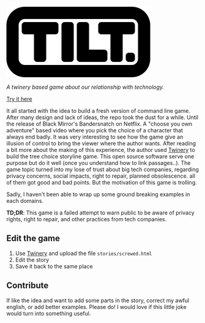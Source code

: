 ![Tilt Logo](/assets/visuals/tilt_logo.svg)

*A twinery based game about our relationship with technology.*

[Try it here](https://maxwellito.github.io/tilt)

It all started with the idea to build a fresh version of command line game. After many design and lack of ideas, the repo took the dust for a while.
Until the release of Black Mirror's Bandersnatch on Netflix. A "choose you own adventure" based video where you pick the choice of a character that always end badly. It was very interesting to see how the game give an illusion of control to bring the viewer where the author wants. After reading a bit more about the making of this experience, the author used [Twinery](http://twinery.org/) to build the tree choice storyline game. This open source software serve one purpose but do it well (once you understand how to link passages..).
The game topic turned into my lose of trust about big tech companies, regarding privacy concerns, social impacts, right to repair, planned obsolescence. all of them got good and bad points. But the motivation of this game is trolling.

Sadly, I haven't been able to wrap up some ground breaking examples in each domains.

**TD;DR**: This game is a failed attempt to warn public to be aware of privacy rights, right to repair, and other practices from tech companies.

## Edit the game

1. Use [Twinery](http://twinery.org/2/) and upload the file `stories/screwed.html`
2. Edit the story
3. Save it back to the same place

## Contribute

If like the idea and want to add some parts in the story, correct my awful english, or add better examples. Please do!
I would love if this little joke would turn into something useful.
